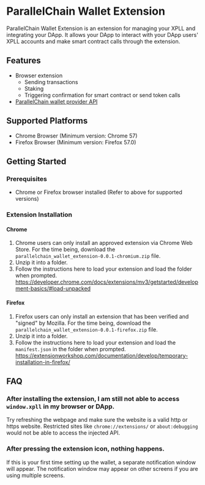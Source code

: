 # ParallelChain Wallet Extension

ParallelChain Wallet Extension is an extension for managing your XPLL and integrating your DApp.
It allows your DApp to interact with your DApp users' XPLL accounts and make smart contract calls through the extension.

## Features

- Browser extension
  - Sending transactions
  - Staking
  - Triggering confirmation for smart contract or send token calls
- [ParallelChain wallet provider API](./provider/intro.md)

## Supported Platforms

- Chrome Browser (Minimum version: Chrome 57)
- Firefox Browser (Minimum version: Firefox 57.0)

## Getting Started

### Prerequisites

- Chrome or Firefox browser installed (Refer to above for supported versions)

### Extension Installation

#### Chrome

1. Chrome users can only install an approved extension via Chrome Web Store.
   For the time being, download the `parallelchain_wallet_extension-0.0.1-chromium.zip` file.
2. Unzip it into a folder.
3. Follow the instructions here to load your extension and load the folder when prompted.
   https://developer.chrome.com/docs/extensions/mv3/getstarted/development-basics/#load-unpacked

#### Firefox

1. Firefox users can only install an extension that has been verified and "signed" by Mozilla.
   For the time being, download the `parallelchain_wallet_extension-0.0.1-firefox.zip` file.
2. Unzip it into a folder.
3. Follow the instructions here to load your extension and load the `manifest.json` in the folder when prompted.
   https://extensionworkshop.com/documentation/develop/temporary-installation-in-firefox/

## FAQ

### After installing the extension, I am still not able to access `window.xpll` in my browser or DApp.

Try refreshing the webpage and make sure the website is a valid http or https website.
Restricted sites like `chrome://extensions/` or `about:debugging` would not be able to access the injected API.

### After pressing the extension icon, nothing happens.

If this is your first time setting up the wallet, a separate notification window will appear. The notification window may appear on other screens if you are using multiple screens.

